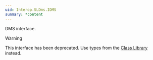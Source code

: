 ```yaml
---
uid: Interop.SLDms.IDMS
summary: *content
---
```


DMS interface.

> [!Warning]
> This interface has been deprecated. Use types from the [Class Library](xref:ClassLibraryIntroduction) instead.
